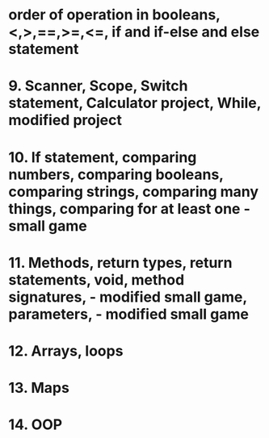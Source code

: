 
# order of operation in booleans, <,>,==,>=,<=, if and if-else and else statement 

# 9. Scanner, Scope, Switch statement, Calculator project, While, modified project

# 10. If statement, comparing numbers, comparing booleans, comparing strings, comparing many things, comparing for at least one - small game

# 11. Methods, return types, return statements, void, method signatures, - modified small game, parameters, - modified small game

# 12. Arrays, loops

# 13. Maps

# 14. OOP
